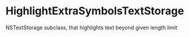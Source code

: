 # HighlightExtraSymbolsTextStorage
NSTextStorage subclass, that highlights text beyond given length limit
